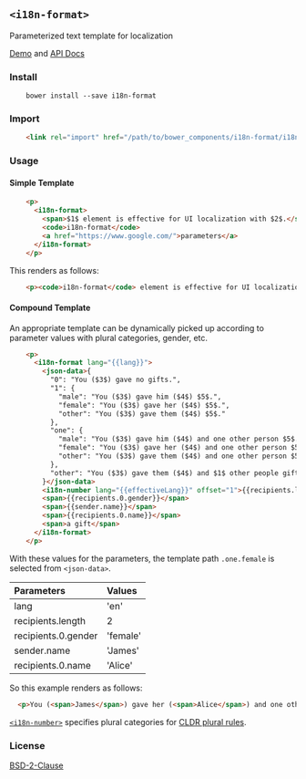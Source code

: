 ## `<i18n-format>`

Parameterized text template for localization

[Demo](https://t2ym.github.io/i18n-format/components/i18n-format/demo) and [API Docs](https://t2ym.github.io/i18n-format/components/i18n-format/)

### Install

```
    bower install --save i18n-format
```

### Import

```html
    <link rel="import" href="/path/to/bower_components/i18n-format/i18n-format.html">
```

### Usage

#### Simple Template

```html
    <p>
      <i18n-format>
        <span>$1$ element is effective for UI localization with $2$.</span>
        <code>i18n-format</code>
        <a href="https://www.google.com/">parameters</a>
      </i18n-format>
    </p>
```

This renders as follows:

```html
    <p><code>i18n-format</code> element is effective for UI localization with <a href="https://www.google.com/">parameters</a>.</p>
```

#### Compound Template

An appropriate template can be dynamically picked up according to parameter values with plural categories, gender, etc.

```html
    <p>
      <i18n-format lang="{{lang}}">
        <json-data>{
          "0": "You ($3$) gave no gifts.",
          "1": {
            "male": "You ($3$) gave him ($4$) $5$.",
            "female": "You ($3$) gave her ($4$) $5$.",
            "other": "You ($3$) gave them ($4$) $5$."
          },
          "one": {
            "male": "You ($3$) gave him ($4$) and one other person $5$.",
            "female": "You ($3$) gave her ($4$) and one other person $5$.",
            "other": "You ($3$) gave them ($4$) and one other person $5$."
          },
          "other": "You ($3$) gave them ($4$) and $1$ other people gifts."
        }</json-data>
        <i18n-number lang="{{effectiveLang}}" offset="1">{{recipients.length}}</i18n-number>
        <span>{{recipients.0.gender}}</span>
        <span>{{sender.name}}</span>
        <span>{{recipients.0.name}}</span>
        <span>a gift</span>
      </i18n-format>
    </p>
```

With these values for the parameters, the template path `.one.female` is selected from `<json-data>`.

| Parameters          | Values   |
|:--------------------|:---------|
| lang                | 'en'     |
| recipients.length   | 2        |
| recipients.0.gender | 'female' |
| sender.name         | 'James'  |
| recipients.0.name   | 'Alice'  |

So this example renders as follows:

```html
  <p>You (<span>James</span>) gave her (<span>Alice</span>) and one other person <span>a gift</span>.</p>
```

[`<i18n-number>`](https://github.com/t2ym/i18n-number/) specifies plural categories for
[CLDR plural rules](http://cldr.unicode.org/index/cldr-spec/plural-rules).

### License

[BSD-2-Clause](https://github.com/t2ym/i18n-format/blob/master/LICENSE.md)
